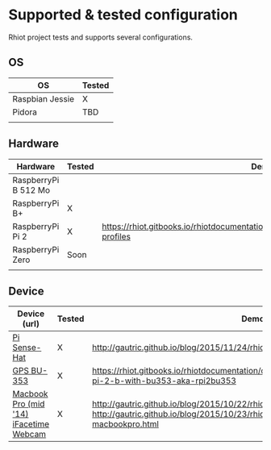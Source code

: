 # Supported & tested configuration

Rhiot project tests and supports several configurations.

## OS

|OS 	|Tested|
|--|--|
|Raspbian Jessie        |	    X|
|Pidora             	|     TBD|
| | ||

## Hardware 

|Hardware 	|Tested | Demo URL |
|--|--|--|
|RaspberryPi B 512 Mo       | |	|
|RaspberryPi B+ 	        | X | |
|RaspberryPi Pi 2 	        | X | <https://rhiot.gitbooks.io/rhiotdocumentation/content/performance/index.html#Hardware-profiles>|
|RaspberryPi Zero 	        |Soon | |
| | |||

## Device

|Device (url)	|Tested|  Demo URL |
|--|--|--|
|[Pi Sense-Hat](https://www.raspberrypi.org/products/sense-hat/)	            | X| <http://gautric.github.io/blog/2015/11/24/rhiot-framebuffer-raspberrypi-sense-hat.html>|
|[GPS BU-353](http://usglobalsat.com/p-688-bu-353-s4.aspx#images/product/large/688_2.jpg)| X |<https://rhiot.gitbooks.io/rhiotdocumentation/content/performance/index.html#raspberry-pi-2-b-with-bu353-aka-rpi2bu353>|
|[Macbook Pro (mid '14) iFacetime Webcam](www.apple.com)| X | <http://gautric.github.io/blog/2015/10/22/rhiot-0.1.2-camel-webcam-macos-x.html>  <http://gautric.github.io/blog/2015/10/23/rhiot-camel-webcam-websocket-macbookpro.html>|